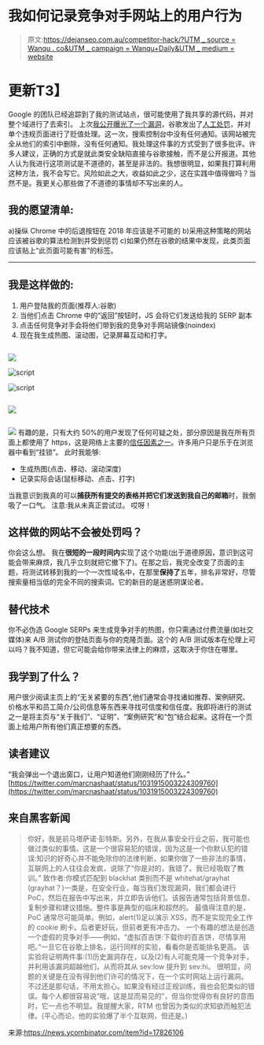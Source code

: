 # 我如何记录竞争对手网站上的用户行为

> 原文:[https://dejanseo.com.au/competitor-hack/?UTM _ source = Wanqu . co&UTM _ campaign = Wanqu+Daily&UTM _ medium = website](https://dejanseo.com.au/competitor-hack/?utm_source=wanqu.co&utm_campaign=Wanqu+Daily&utm_medium=website)

# **更新T3】**

Google 的团队已经追踪到了我的测试站点，很可能使用了我共享的源代码，并对整个域进行了去索引。
上次[我公开曝光了一个漏洞](https://dejanmarketing.com/hijack/)，谷歌发出了[人工处罚](https://dejanmarketing.com/google-against-content-scrapers/)，并对单个违规页面进行了贬值处理。这一次，搜索控制台中没有任何通知。该网站被完全从他们的索引中删除，没有任何通知。我处理这件事的方式受到了很多批评。许多人建议，正确的方式是就此类安全缺陷直接与谷歌接触，而不是公开报道。其他人认为我进行这项测试是不道德的，甚至是非法的。我想很明显，如果我打算利用这种方法，我不会写它。风险如此之大，收益如此之少，这在实践中值得做吗？当然不是。我更关心那些做了不道德的事情却不写出来的人。

## 我的愿望清单:

a)操纵 Chrome 中的后退按钮在 2018 年应该是不可能的
b)采用这种策略的网站应该被谷歌的算法检测到并受到惩罚
c)如果仍然在谷歌的结果中发现，此类页面应该贴上“此页面可能有害”的标签。

* * *

## 我是这样做的:

1.  用户登陆我的页面(推荐人:谷歌)
2.  当他们点击 Chrome 中的“返回”按钮时，JS 会将它们发送给我的 SERP 副本
3.  点击任何竞争对手会将他们带到我的竞争对手网站镜像(noindex)
4.  现在我生成热图、滚动图，记录屏幕互动和打字。

<noscript><img class="alignnone size-large wp-image-20468" src="../Images/7f10e3a50dd1447fe44a9262c1c2783e.png" alt="" data-original-src="https://sp-ao.shortpixel.ai/client/q_glossy,ret_img,w_731,h_412/https://dejanmarketing.com/wp-content/uploads/2018/08/step-1.png"/></noscript>

![](../Images/7f10e3a50dd1447fe44a9262c1c2783e.png)

<noscript><img class="alignnone size-full wp-image-20465" src="../Images/873fdf108b74ee717de1adad168bbb55.png" alt="script" data-original-src="https://sp-ao.shortpixel.ai/client/q_glossy,ret_img,w_605,h_298/https://dejanmarketing.com/wp-content/uploads/2018/08/script.gif"/></noscript>

![script](../Images/873fdf108b74ee717de1adad168bbb55.png)

<noscript><img class="alignnone size-large wp-image-20467" src="../Images/eb3f59d0180495d4c569ff9615bc53ed.png" alt="" data-original-src="https://sp-ao.shortpixel.ai/client/q_glossy,ret_img,w_740,h_433/https://dejanmarketing.com/wp-content/uploads/2018/08/step-2.png"/></noscript>

![](../Images/eb3f59d0180495d4c569ff9615bc53ed.png)

<noscript><img class="alignnone size-full wp-image-20466" src="../Images/6e185b0ed4f2a0c2fc9e937474415b99.png" alt="" data-original-src="https://sp-ao.shortpixel.ai/client/q_glossy,ret_img,w_733,h_404/https://dejanmarketing.com/wp-content/uploads/2018/08/step-3.png"/></noscript>

![](../Images/6e185b0ed4f2a0c2fc9e937474415b99.png)
有趣的是，只有大约 50%的用户发现了任何可疑之处，部分原因是我在所有页面上都使用了 https，这是网络上主要的[信任因素之一](https://dejanmarketing.com/trust/)。许多用户只是乐于在浏览器中看到“挂锁”。
此时我能够:

*   生成热图(点击、移动、滚动深度)
*   记录实际会话(鼠标移动、点击、打字)

当我意识到我真的可以**捕获所有提交的表格并把它们发送到我自己的邮箱**时，我倒吸了一口气。
注意:我从未真正尝试过。
哎呀！

## 这样做的网站不会被处罚吗？

你会这么想。
我在**很短的一段时间内**实现了这个功能(出于道德原因，意识到这可能会带来麻烦，我几乎立刻就把它撤下了)。在那之后，我完全改变了页面的主题，将测试转移到我的一个一次性域名中，在那里**保持了**五年，排名非常好，尽管搜索量相当低的完全不同的搜索词。它的新目的是迷惑阴谋论者。

## 替代技术

你不必伪造 Google SERPs 来生成竞争对手的热图，你只需通过付费流量(如社交媒体)来 A/B 测试你的登陆页面与你的克隆页面。这个的 A/B 测试版本在伦理上可以吗？我不知道，但它可能会给你带来法律上的麻烦，这取决于你住在哪里。

## 我学到了什么？

用户很少阅读主页上的“无关紧要的东西”,他们通常会寻找诸如推荐、案例研究、价格水平和员工简介/公司信息等东西来寻找可信度和信任度。我即将进行的测试之一是将主页与“关于我们”、“证明”、“案例研究”和“包”结合起来。这将在一个页面上给用户所有他们真正想要的东西。

## 读者建议

“我会弹出一个退出窗口，让用户知道他们刚刚经历了什么。”
[https://twitter.com/marcnashaat/status/1031915003224309760](https://twitter.com/marcnashaat/status/1031915003224309760)

## 来自黑客新闻

> 你好，我是前马塔萨诺·彭特斯。另外，在我从事安全行业之前，我可能也做过类似的事情。这是一个很容易犯的错误，因为这是一个你默认犯的错误:知识的好奇心并不能免除你的法律判断，如果你做了一些非法的事情，互联网上的人往往会发疯，说除了“你是对的，我错了。我已经吸取了教训。”
> 致作者:你模式匹配到 blackhat 类别而不是 whitehat/grayhat (grayhat？)一类是，在安全行业，每当我们发现漏洞，我们都会进行 PoC，然后在报告中写出来，并立即告诉他们。该报告通常包括背景信息、复制步骤和建议措施。整件事是典型的临床和超然的。
> 最值得注意的是，PoC 通常尽可能简单。例如，alert(1)足以演示 XSS，而不是实现完全工作的 cookie 刷卡。后者更好玩，但前者更有冲击力。
> 一个有趣的想法是创造一个虚假的竞争对手——例如，“虚拟百吉饼:下载你的百吉饼，尽情享用吧。”一旦它在谷歌上排名，运行同样的实验，看看你是否能排名更高。
> 该实验将证明两件事:(1)历史漏洞存在，以及(2)有人可能克隆一个竞争对手，并利用该漏洞超越他们，从而将其从 sev:low 提升到 sev:hi。
> 很明显，问题的关键是在没有得到他们许可的情况下，在一个实时网站上运行漏洞。
> 不过还是那句话，不用太担心。如果没有经过正规训练，我也会犯类似的错误。每个人都很容易说“哦，这是显而易见的”，但当你觉得你有良好的意图时，它一点也不明显。我提醒大家，RTM 也曾因为类似的求知欲而触犯法律。(平心而论，他的实验爆了半个互联网，但还是。)

来源:https://news.ycombinator.com/item?id=17826106